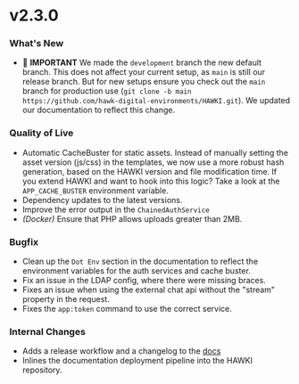 # v2.3.0

### What's New

- 🚨 **IMPORTANT** We made the `development` branch the new default branch. This does not affect your current setup, as `main` is still our release branch. But for new setups ensure you check out the `main` branch for production use (`git clone -b main https://github.com/hawk-digital-environments/HAWKI.git`). We updated our documentation to reflect this change.

### Quality of Live

- Automatic CacheBuster for static assets. Instead of manually setting the asset version (js/css) in the templates, we now use a more robust hash generation, based on the HAWKI version and file modification time. If you extend HAWKI and want to hook into this logic? Take a look at the `APP_CACHE_BUSTER` environment variable.
- Dependency updates to the latest versions.
- Improve the error output in the `ChainedAuthService`
- *(Docker)* Ensure that PHP allows uploads greater than 2MB.

### Bugfix

- Clean up the `Dot Env` section in the documentation to reflect the environment variables for the auth services and cache buster.
- Fix an issue in the LDAP config, where there were missing braces.
- Fixes an issue when using the external chat api without the "stream" property in the request.
- Fixes the `app:token` command to use the correct service.

### Internal Changes

- Adds a release workflow and a changelog to the [docs](https://docs.hawki.info/changelog)
- Inlines the documentation deployment pipeline into the HAWKI repository.
